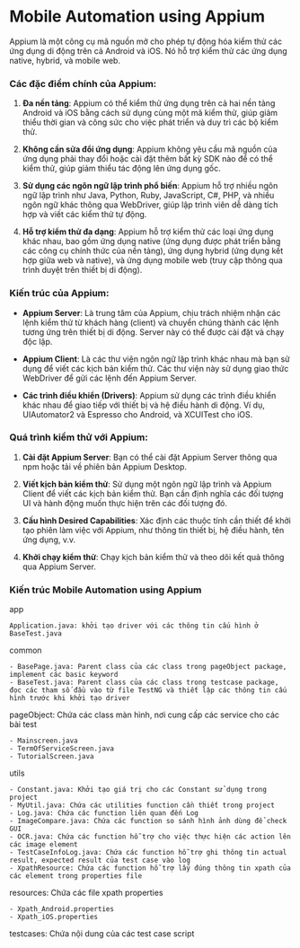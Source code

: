 
# Mobile Automation using Appium

Appium là một công cụ mã nguồn mở cho phép tự động hóa kiểm thử các ứng dụng di động trên cả Android và iOS. Nó hỗ trợ kiểm thử các ứng dụng native, hybrid, và mobile web.

### Các đặc điểm chính của Appium:

1. **Đa nền tảng**: Appium có thể kiểm thử ứng dụng trên cả hai nền tảng Android và iOS bằng cách sử dụng cùng một mã kiểm thử, giúp giảm thiểu thời gian và công sức cho việc phát triển và duy trì các bộ kiểm thử.

2. **Không cần sửa đổi ứng dụng**: Appium không yêu cầu mã nguồn của ứng dụng phải thay đổi hoặc cài đặt thêm bất kỳ SDK nào để có thể kiểm thử, giúp giảm thiểu tác động lên ứng dụng gốc.

3. **Sử dụng các ngôn ngữ lập trình phổ biến**: Appium hỗ trợ nhiều ngôn ngữ lập trình như Java, Python, Ruby, JavaScript, C#, PHP, và nhiều ngôn ngữ khác thông qua WebDriver, giúp lập trình viên dễ dàng tích hợp và viết các kiểm thử tự động.

4. **Hỗ trợ kiểm thử đa dạng**: Appium hỗ trợ kiểm thử các loại ứng dụng khác nhau, bao gồm ứng dụng native (ứng dụng được phát triển bằng các công cụ chính thức của nền tảng), ứng dụng hybrid (ứng dụng kết hợp giữa web và native), và ứng dụng mobile web (truy cập thông qua trình duyệt trên thiết bị di động).

### Kiến trúc của Appium:

- **Appium Server**: Là trung tâm của Appium, chịu trách nhiệm nhận các lệnh kiểm thử từ khách hàng (client) và chuyển chúng thành các lệnh tương ứng trên thiết bị di động. Server này có thể được cài đặt và chạy độc lập.
  
- **Appium Client**: Là các thư viện ngôn ngữ lập trình khác nhau mà bạn sử dụng để viết các kịch bản kiểm thử. Các thư viện này sử dụng giao thức WebDriver để gửi các lệnh đến Appium Server.
  
- **Các trình điều khiển (Drivers)**: Appium sử dụng các trình điều khiển khác nhau để giao tiếp với thiết bị và hệ điều hành di động. Ví dụ, UIAutomator2 và Espresso cho Android, và XCUITest cho iOS.

### Quá trình kiểm thử với Appium:

1. **Cài đặt Appium Server**: Bạn có thể cài đặt Appium Server thông qua npm hoặc tải về phiên bản Appium Desktop.
  
2. **Viết kịch bản kiểm thử**: Sử dụng một ngôn ngữ lập trình và Appium Client để viết các kịch bản kiểm thử. Bạn cần định nghĩa các đối tượng UI và hành động muốn thực hiện trên các đối tượng đó.
  
3. **Cấu hình Desired Capabilities**: Xác định các thuộc tính cần thiết để khởi tạo phiên làm việc với Appium, như thông tin thiết bị, hệ điều hành, tên ứng dụng, v.v.
  
4. **Khởi chạy kiểm thử**: Chạy kịch bản kiểm thử và theo dõi kết quả thông qua Appium Server.

### Kiến trúc Mobile Automation using Appium

app

	Application.java: khởi tạo driver với các thông tin cấu hình ở BaseTest.java

common

	- BasePage.java: Parent class của các class trong pageObject package, implement các basic keyword
	- BaseTest.java: Parent class của các class trong testcase package, đọc các tham số đầu vào từ file TestNG và thiết lập các thông tin cấu hình trước khi khởi tạo driver

pageObject: Chứa các class màn hình, nơi cung cấp các service cho các bài test

	- Mainscreen.java
	- TermOfServiceScreen.java
	- TutorialScreen.java

utils

	- Constant.java: Khởi tạo giá trị cho các Constant sử dụng trong project
	- MyUtil.java: Chứa các utilities function cần thiết trong project
	- Log.java: Chứa các function liên quan đến Log
	- ImageCompare.java: Chứa các function so sánh hình ảnh dùng để check GUI
	- OCR.java: Chứa các function hỗ trợ cho việc thực hiện các action lên các image element
	- TestCaseInfoLog.java: Chứa các function hỗ trợ ghi thông tin actual result, expected result của test case vào log
	- XpathResource: Chứa các function hỗ trợ lấy đúng thông tin xpath của các element trong properties file

resources: Chứa các file xpath properties

	- Xpath_Android.properties
	- Xpath_iOS.properties

testcases: Chứa nội dung của các test case script